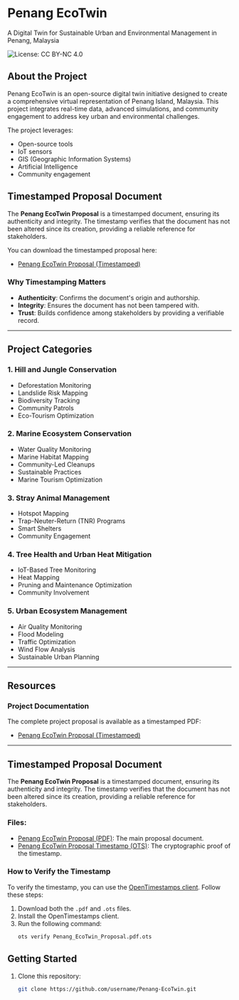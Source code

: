 # Penang EcoTwin

A Digital Twin for Sustainable Urban and Environmental Management in Penang, Malaysia

![License: CC BY-NC 4.0](https://img.shields.io/badge/License-CC--BY--NC%204.0-lightgrey.svg)

## About the Project

Penang EcoTwin is an open-source digital twin initiative designed to create a comprehensive virtual representation of Penang Island, Malaysia. This project integrates real-time data, advanced simulations, and community engagement to address key urban and environmental challenges.

The project leverages:
- Open-source tools
- IoT sensors
- GIS (Geographic Information Systems)
- Artificial Intelligence
- Community engagement

## Timestamped Proposal Document

The **Penang EcoTwin Proposal** is a timestamped document, ensuring its authenticity and integrity. The timestamp verifies that the document has not been altered since its creation, providing a reliable reference for stakeholders.

You can download the timestamped proposal here:
- [Penang EcoTwin Proposal (Timestamped)](./Penang_EcoTwin_Proposal.pdf)

### Why Timestamping Matters
- **Authenticity**: Confirms the document's origin and authorship.
- **Integrity**: Ensures the document has not been tampered with.
- **Trust**: Builds confidence among stakeholders by providing a verifiable record.

---

## Project Categories

### 1. Hill and Jungle Conservation
- Deforestation Monitoring
- Landslide Risk Mapping
- Biodiversity Tracking
- Community Patrols
- Eco-Tourism Optimization

### 2. Marine Ecosystem Conservation
- Water Quality Monitoring
- Marine Habitat Mapping
- Community-Led Cleanups
- Sustainable Practices
- Marine Tourism Optimization

### 3. Stray Animal Management
- Hotspot Mapping
- Trap-Neuter-Return (TNR) Programs
- Smart Shelters
- Community Engagement

### 4. Tree Health and Urban Heat Mitigation
- IoT-Based Tree Monitoring
- Heat Mapping
- Pruning and Maintenance Optimization
- Community Involvement

### 5. Urban Ecosystem Management
- Air Quality Monitoring
- Flood Modeling
- Traffic Optimization
- Wind Flow Analysis
- Sustainable Urban Planning

---

## Resources

### Project Documentation
The complete project proposal is available as a timestamped PDF:
- [Penang EcoTwin Proposal (Timestamped)](./Penang_EcoTwin_Proposal.pdf)

---
## Timestamped Proposal Document

The **Penang EcoTwin Proposal** is a timestamped document, ensuring its authenticity and integrity. The timestamp verifies that the document has not been altered since its creation, providing a reliable reference for stakeholders.

### Files:
- [Penang EcoTwin Proposal (PDF)](./Penang_EcoTwin_Proposal.pdf): The main proposal document.
- [Penang EcoTwin Proposal Timestamp (OTS)](./Penang_EcoTwin_Proposal.pdf.ots): The cryptographic proof of the timestamp.

### How to Verify the Timestamp
To verify the timestamp, you can use the [OpenTimestamps client](https://opentimestamps.org/). Follow these steps:
1. Download both the `.pdf` and `.ots` files.
2. Install the OpenTimestamps client.
3. Run the following command:
   ```bash
   ots verify Penang_EcoTwin_Proposal.pdf.ots

## Getting Started

1. Clone this repository:
   ```bash
   git clone https://github.com/username/Penang-EcoTwin.git
